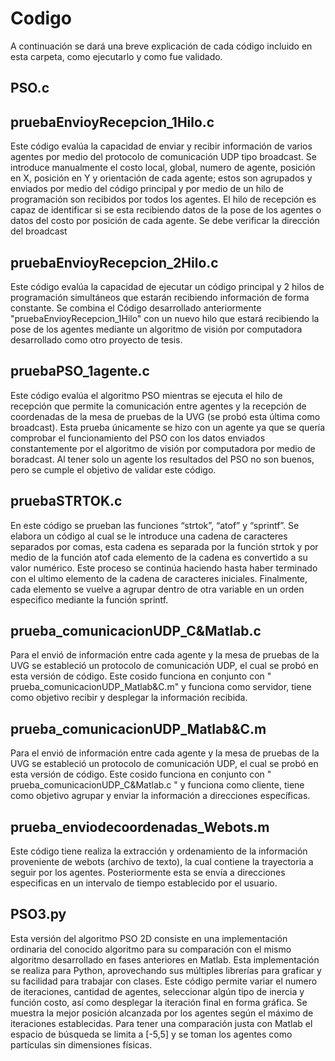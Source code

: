 # Codigo
A continuación se dará una breve explicación de cada código incluido en esta carpeta, como ejecutarlo y como fue validado. 

## PSO.c

 
## pruebaEnvioyRecepcion_1Hilo.c
Este código evalúa la capacidad de enviar y recibir información de varios agentes por medio del protocolo de comunicación UDP tipo broadcast. Se introduce manualmente el costo local, global, numero de agente, posición en X, posición en Y y orientación de cada agente; estos son agrupados y enviados por medio del código principal y por medio de un hilo de programación son recibidos por todos los agentes. El hilo de recepción es capaz de identificar si se esta recibiendo datos de la pose de los agentes o datos del costo por posición de cada agente. 
Se debe verificar la dirección del broadcast  

## pruebaEnvioyRecepcion_2Hilo.c
Este código evalúa la capacidad de ejecutar un código principal y 2 hilos de programación simultáneos que estarán recibiendo información de forma constante. Se combina el Código desarrollado anteriormente "pruebaEnvioyRecepcion_1Hilo" con un nuevo hilo que estará recibiendo la pose de los agentes mediante un algoritmo de visión por computadora desarrollado como otro proyecto de tesis.

## pruebaPSO_1agente.c
Este código evalúa el algoritmo PSO mientras se ejecuta el hilo de recepción que permite la comunicación entre agentes y la recepción de coordenadas de la mesa de pruebas de la UVG (se probó esta última como broadcast). Esta prueba únicamente se hizo con un agente ya que se quería comprobar el funcionamiento del PSO con los datos enviados constantemente por el algoritmo de visión por computadora por medio de boradcast. Al tener solo un agente los resultados del PSO no son buenos, pero se cumple el objetivo de validar este código. 

## pruebaSTRTOK.c
En este código se prueban las funciones “strtok”, “atof” y “sprintf”. Se elabora un código al cual se le introduce una cadena de caracteres separados por comas, esta cadena es separada por la función strtok y por medio de la función atof cada elemento de la cadena es convertido a su valor numérico. Este proceso se continúa haciendo hasta haber terminado con el ultimo elemento de la cadena de caracteres iniciales. Finalmente, cada elemento se vuelve a agrupar dentro de otra variable en un orden especifico mediante la función sprintf. 

## prueba_comunicacionUDP_C&Matlab.c 
Para el envió de información entre cada agente y la mesa de pruebas de la UVG se estableció un protocolo de comunicación UDP, el cual se probó en esta versión de código. Este cosido funciona en conjunto con " prueba_comunicacionUDP_Matlab&C.m" y funciona como servidor, tiene como objetivo recibir y desplegar la información recibida. 

## prueba_comunicacionUDP_Matlab&C.m
Para el envió de información entre cada agente y la mesa de pruebas de la UVG se estableció un protocolo de comunicación UDP, el cual se probó en esta versión de código. Este cosido funciona en conjunto con " prueba_comunicacionUDP_C&Matlab.c " y funciona como cliente, tiene como objetivo agrupar y enviar la información a direcciones específicas.

## prueba_enviodecoordenadas_Webots.m
Este código tiene realiza la extracción y ordenamiento de la información proveniente de webots (archivo de texto), la cual contiene la trayectoria a seguir por los agentes. Posteriormente esta se envía a direcciones especificas en un intervalo de tiempo establecido por el usuario.

## PSO3.py
Esta versión del algoritmo PSO 2D consiste en una implementación ordinaria del conocido algoritmo para su comparación con el mismo algoritmo desarrollado en fases anteriores en Matlab. Esta implementación se realiza para Python, aprovechando sus múltiples librerías para graficar y su facilidad para trabajar con clases. Este código permite variar el numero de iteraciones, cantidad de agentes, seleccionar algún tipo de inercia y función costo, así como desplegar la iteración final en forma gráfica.  Se muestra la mejor posición alcanzada por los agentes según el máximo de iteraciones establecidas. Para tener una comparación justa con Matlab el espacio de búsqueda se limita a [-5,5] y se toman los agentes como partículas sin dimensiones físicas.